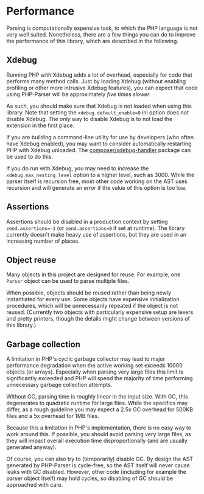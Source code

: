 Performance
===========

Parsing is computationally expensive task, to which the PHP language is not very well suited.
Nonetheless, there are a few things you can do to improve the performance of this library, which are
described in the following.

Xdebug
------

Running PHP with Xdebug adds a lot of overhead, especially for code that performs many method calls.
Just by loading Xdebug (without enabling profiling or other more intrusive Xdebug features), you
can expect that code using PHP-Parser will be approximately *five times slower*.

As such, you should make sure that Xdebug is not loaded when using this library. Note that setting
the `xdebug.default_enable=0` ini option does *not* disable Xdebug. The *only* way to disable
Xdebug is to not load the extension in the first place.

If you are building a command-line utility for use by developers (who often have Xdebug enabled),
you may want to consider automatically restarting PHP with Xdebug unloaded. The
[composer/xdebug-handler](https://github.com/composer/xdebug-handler) package can be used to do
this.

If you do run with Xdebug, you may need to increase the `xdebug.max_nesting_level` option to a
higher level, such as 3000. While the parser itself is recursion free, most other code working on
the AST uses recursion and will generate an error if the value of this option is too low.

Assertions
----------

Assertions should be disabled in a production context by setting `zend.assertions=-1` (or
`zend.assertions=0` if set at runtime). The library currently doesn't make heavy use of assertions,
but they are used in an increasing number of places.

Object reuse
------------

Many objects in this project are designed for reuse. For example, one `Parser` object can be used to
parse multiple files.

When possible, objects should be reused rather than being newly instantiated for every use. Some
objects have expensive initialization procedures, which will be unnecessarily repeated if the object
is not reused. (Currently two objects with particularly expensive setup are lexers and pretty
printers, though the details might change between versions of this library.)

Garbage collection
------------------

A limitation in PHP's cyclic garbage collector may lead to major performance degradation when the
active working set exceeds 10000 objects (or arrays). Especially when parsing very large files this
limit is significantly exceeded and PHP will spend the majority of time performing unnecessary
garbage collection attempts.

Without GC, parsing time is roughly linear in the input size. With GC, this degenerates to quadratic
runtime for large files. While the specifics may differ, as a rough guideline you may expect a 2.5x
GC overhead for 500KB files and a 5x overhead for 1MB files.

Because this a limitation in PHP's implementation, there is no easy way to work around this. If
possible, you should avoid parsing very large files, as they will impact overall execution time
disproportionally (and are usually generated anyway).

Of course, you can also try to (temporarily) disable GC. By design the AST generated by PHP-Parser
is cycle-free, so the AST itself will never cause leaks with GC disabled. However, other code
(including for example the parser object itself) may hold cycles, so disabling of GC should be
approached with care.
